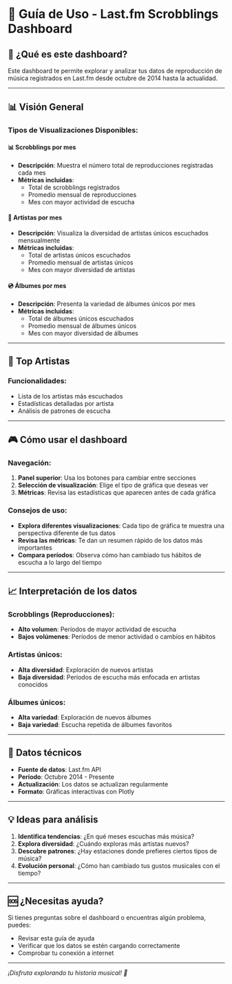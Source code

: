 # 📖 Guía de Uso - Last.fm Scrobblings Dashboard

## 🎯 ¿Qué es este dashboard?

Este dashboard te permite explorar y analizar tus datos de reproducción de música registrados en Last.fm desde octubre de 2014 hasta la actualidad.

---

## 📊 Visión General

### Tipos de Visualizaciones Disponibles:

#### 📊 Scrobblings por mes
- **Descripción**: Muestra el número total de reproducciones registradas cada mes
- **Métricas incluidas**:
  - Total de scrobblings registrados
  - Promedio mensual de reproducciones
  - Mes con mayor actividad de escucha

#### 🎵 Artistas por mes
- **Descripción**: Visualiza la diversidad de artistas únicos escuchados mensualmente
- **Métricas incluidas**:
  - Total de artistas únicos escuchados
  - Promedio mensual de artistas únicos
  - Mes con mayor diversidad de artistas

#### 💿 Álbumes por mes
- **Descripción**: Presenta la variedad de álbumes únicos por mes
- **Métricas incluidas**:
  - Total de álbumes únicos escuchados
  - Promedio mensual de álbumes únicos
  - Mes con mayor diversidad de álbumes

---

## 🎵 Top Artistas

### Funcionalidades:
- Lista de los artistas más escuchados
- Estadísticas detalladas por artista
- Análisis de patrones de escucha

---

## 🎮 Cómo usar el dashboard

### Navegación:
1. **Panel superior**: Usa los botones para cambiar entre secciones
2. **Selección de visualización**: Elige el tipo de gráfica que deseas ver
3. **Métricas**: Revisa las estadísticas que aparecen antes de cada gráfica

### Consejos de uso:
- **Explora diferentes visualizaciones**: Cada tipo de gráfica te muestra una perspectiva diferente de tus datos
- **Revisa las métricas**: Te dan un resumen rápido de los datos más importantes
- **Compara períodos**: Observa cómo han cambiado tus hábitos de escucha a lo largo del tiempo

---

## 📈 Interpretación de los datos

### Scrobblings (Reproducciones):
- **Alto volumen**: Períodos de mayor actividad de escucha
- **Bajos volúmenes**: Períodos de menor actividad o cambios en hábitos

### Artistas únicos:
- **Alta diversidad**: Exploración de nuevos artistas
- **Baja diversidad**: Períodos de escucha más enfocada en artistas conocidos

### Álbumes únicos:
- **Alta variedad**: Exploración de nuevos álbumes
- **Baja variedad**: Escucha repetida de álbumes favoritos

---

## 🔧 Datos técnicos

- **Fuente de datos**: Last.fm API
- **Período**: Octubre 2014 - Presente
- **Actualización**: Los datos se actualizan regularmente
- **Formato**: Gráficas interactivas con Plotly

---

## 💡 Ideas para análisis

1. **Identifica tendencias**: ¿En qué meses escuchas más música?
2. **Explora diversidad**: ¿Cuándo exploras más artistas nuevos?
3. **Descubre patrones**: ¿Hay estaciones donde prefieres ciertos tipos de música?
4. **Evolución personal**: ¿Cómo han cambiado tus gustos musicales con el tiempo?

---

## 🆘 ¿Necesitas ayuda?

Si tienes preguntas sobre el dashboard o encuentras algún problema, puedes:
- Revisar esta guía de ayuda
- Verificar que los datos se estén cargando correctamente
- Comprobar tu conexión a internet

---

*¡Disfruta explorando tu historia musical! 🎵* 